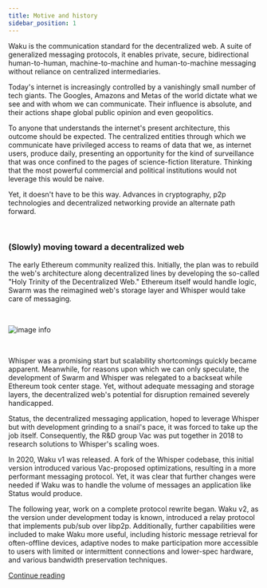 ```yaml
---
title: Motive and history
sidebar_position: 1
---
```


Waku is the communication standard for the decentralized web. A suite of generalized messaging protocols, it enables private, secure, bidirectional human-to-human, machine-to-machine and human-to-machine messaging without reliance on centralized intermediaries.

Today's internet is increasingly controlled by a vanishingly small number of tech giants. The Googles, Amazons and Metas of the world dictate what we see and with whom we can communicate. Their influence is absolute, and their actions shape global public opinion and even geopolitics. 

To anyone that understands the internet's present architecture, this outcome should be expected. The centralized entities through which we communicate have privileged access to reams of data that we, as internet users, produce daily, presenting an opportunity for the kind of surveillance that was once confined to the pages of science-fiction literature. Thinking that the most powerful commercial and political institutions would not leverage this would be naive. 

Yet, it doesn't have to be this way. Advances in cryptography, p2p technologies and decentralized networking provide an alternate path forward.

<br/>

### (Slowly) moving toward a decentralized web

The early Ethereum community realized this. Initially, the plan was to rebuild the web's architecture along decentralized lines by developing the so-called "Holy Trinity of the Decentralized Web." Ethereum itself would handle logic, Swarm was the reimagined web's storage layer and Whisper would take care of messaging. 


<br/>

![image info](/subpages/history.png)

<br/>

Whisper was a promising start but scalability shortcomings quickly became apparent. Meanwhile, for reasons upon which we can only speculate, the development of Swarm and Whisper was relegated to a backseat while Ethereum took center stage. Yet, without adequate messaging and storage layers, the decentralized web's potential for disruption remained severely handicapped.

Status, the decentralized messaging application, hoped to leverage Whisper but with development grinding to a snail's pace, it was forced to take up the job itself. Consequently, the R&D group Vac was put together in 2018 to research solutions to Whisper's scaling woes.

In 2020, Waku v1 was released. A fork of the Whisper codebase, this initial version introduced various Vac-proposed optimizations, resulting in a more performant messaging protocol. Yet, it was clear that further changes were needed if Waku was to handle the volume of messages an application like Status would produce.  

The following year, work on a complete protocol rewrite began. Waku v2, as the version under development today is known, introduced a relay protocol that implements pub/sub over libp2p. Additionally, further capabilities were included to make Waku more useful, including historic message retrieval for often-offline devices, adaptive nodes to make participation more accessible to users with limited or intermittent connections and lower-spec hardware, and various bandwidth preservation techniques.   

[Continue reading](about/architect)